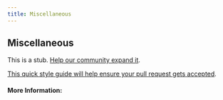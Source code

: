```yaml
---
title: Miscellaneous
---
```


## Miscellaneous

This is a stub. [Help our community expand it](https://github.com/freeCodeCamp/guide-articles/tree/master/articles/Miscellaneous/index.md).

[This quick style guide will help ensure your pull request gets accepted](https://github.com/freeCodeCamp/guide-articles/blob/master/README.md).

<!-- The article goes here, in GitHub-flavored Markdown. Feel free to add YouTube videos, images, and CodePen/JSBin embeds  -->

#### More Information:
<!-- Please add any articles you think might be helpful to read before writing the article -->


